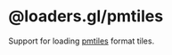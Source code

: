 # @loaders.gl/pmtiles

Support for loading [pmtiles](https://protomaps.com/docs/pmtiles) format tiles.
